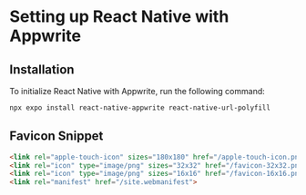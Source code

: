 # Setting up React Native with Appwrite

## Installation

To initialize React Native with Appwrite, run the following command:

```bash
npx expo install react-native-appwrite react-native-url-polyfill
```
## Favicon Snippet
```html
<link rel="apple-touch-icon" sizes="180x180" href="/apple-touch-icon.png">
<link rel="icon" type="image/png" sizes="32x32" href="/favicon-32x32.png">
<link rel="icon" type="image/png" sizes="16x16" href="/favicon-16x16.png">
<link rel="manifest" href="/site.webmanifest">
```


